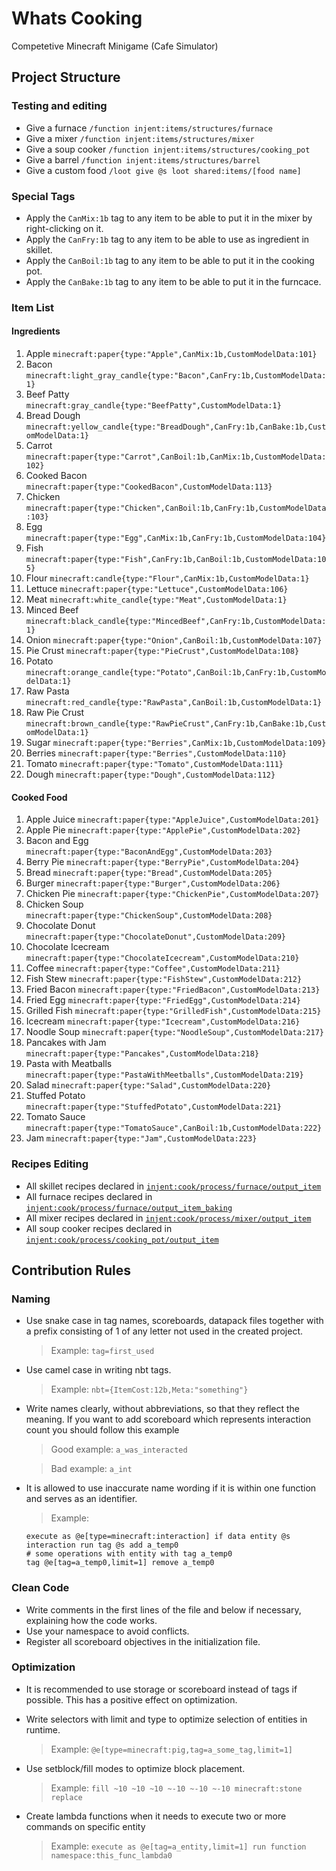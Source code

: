 # Whats Cooking
Competetive Minecraft Minigame (Cafe Simulator)

## Project Structure

### Testing and editing
- Give a furnace `/function injent:items/structures/furnace`
- Give a mixer `/function injent:items/structures/mixer`
- Give a soup cooker `/function injent:items/structures/cooking_pot`
- Give a barrel `/function injent:items/structures/barrel`
- Give a custom food `/loot give @s loot shared:items/[food name]`

### Special Tags
- Apply the `CanMix:1b` tag to any item to be able to put it in the mixer by right-clicking on it.
- Apply the `CanFry:1b` tag to any item to be able to use as ingredient in skillet.
- Apply the `CanBoil:1b` tag to any item to be able to put it in the cooking pot.
- Apply the `CanBake:1b` tag to any item to be able to put it in the furncace.

### Item List
#### Ingredients
<ol>
  <li>Apple <code>minecraft:paper{type:"Apple",CanMix:1b,CustomModelData:101}</code></li> 
  <li>Bacon <code>minecraft:light_gray_candle{type:"Bacon",CanFry:1b,CustomModelData:1}</code></li>
  <li>Beef Patty <code>minecraft:gray_candle{type:"BeefPatty",CustomModelData:1}</code></li>
  <li>Bread Dough <code>minecraft:yellow_candle{type:"BreadDough",CanFry:1b,CanBake:1b,CustomModelData:1}</code></li>
  <li>Carrot <code>minecraft:paper{type:"Carrot",CanBoil:1b,CanMix:1b,CustomModelData:102}</code></li>
  <li>Cooked Bacon <code>minecraft:paper{type:"CookedBacon",CustomModelData:113}</code></li>
  <li>Chicken <code>minecraft:paper{type:"Chicken",CanBoil:1b,CanFry:1b,CustomModelData:103}</code></li>
  <li>Egg <code>minecraft:paper{type:"Egg",CanMix:1b,CanFry:1b,CustomModelData:104}</code></li>
  <li>Fish <code>minecraft:paper{type:"Fish",CanFry:1b,CanBoil:1b,CustomModelData:105}</code></li>
  <li>Flour <code>minecraft:candle{type:"Flour",CanMix:1b,CustomModelData:1}</code></li>
  <li>Lettuce <code>minecraft:paper{type:"Lettuce",CustomModelData:106}</code></li>
  <li>Meat <code>minecraft:white_candle{type:"Meat",CustomModelData:1}</code></li>
  <li>Minced Beef <code>minecraft:black_candle{type:"MincedBeef",CanFry:1b,CustomModelData:1}</code></li>
  <li>Onion <code>minecraft:paper{type:"Onion",CanBoil:1b,CustomModelData:107}</code></li>
  <li>Pie Crust <code>minecraft:paper{type:"PieCrust",CustomModelData:108}</code></li>
  <li>Potato <code>minecraft:orange_candle{type:"Potato",CanBoil:1b,CanFry:1b,CustomModelData:1}</code></li>
  <li>Raw Pasta <code>minecraft:red_candle{type:"RawPasta",CanBoil:1b,CustomModelData:1}</code></li>
  <li>Raw Pie Crust <code>minecraft:brown_candle{type:"RawPieCrust",CanFry:1b,CanBake:1b,CustomModelData:1}</code></li>
  <li>Sugar <code>minecraft:paper{type:"Berries",CanMix:1b,CustomModelData:109}</code></li>
  <li>Berries <code>minecraft:paper{type:"Berries",CustomModelData:110}</code></li>
  <li>Tomato <code>minecraft:paper{type:"Tomato",CustomModelData:111}</code></li>
  <li>Dough <code>minecraft:paper{type:"Dough",CustomModelData:112}</code></li>
</ol>

#### Cooked Food
<ol>
  <li>Apple Juice <code>minecraft:paper{type:"AppleJuice",CustomModelData:201}</code></li>
  <li>Apple Pie <code>minecraft:paper{type:"ApplePie",CustomModelData:202}</code></li>
  <li>Bacon and Egg <code>minecraft:paper{type:"BaconAndEgg",CustomModelData:203}</code></li>
  <li>Berry Pie <code>minecraft:paper{type:"BerryPie",CustomModelData:204}</code></li>
  <li>Bread <code>minecraft:paper{type:"Bread",CustomModelData:205}</code></li>
  <li>Burger <code>minecraft:paper{type:"Burger",CustomModelData:206}</code></li>
  <li>Chicken Pie <code>minecraft:paper{type:"ChickenPie",CustomModelData:207}</code></li>
  <li>Chicken Soup <code>minecraft:paper{type:"ChickenSoup",CustomModelData:208}</code></li>
  <li>Chocolate Donut <code>minecraft:paper{type:"ChocolateDonut",CustomModelData:209}</code></li>
  <li>Chocolate Icecream <code>minecraft:paper{type:"ChocolateIcecream",CustomModelData:210}</code></li>
  <li>Coffee <code>minecraft:paper{type:"Coffee",CustomModelData:211}</code></li>
  <li>Fish Stew <code>minecraft:paper{type:"FishStew",CustomModelData:212}</code></li>
  <li>Fried Bacon <code>minecraft:paper{type:"FriedBacon",CustomModelData:213}</code></li>
  <li>Fried Egg <code>minecraft:paper{type:"FriedEgg",CustomModelData:214}</code></li>
  <li>Grilled Fish <code>minecraft:paper{type:"GrilledFish",CustomModelData:215}</code></li>
  <li>Icecream <code>minecraft:paper{type:"Icecream",CustomModelData:216}</code></li>
  <li>Noodle Soup <code>minecraft:paper{type:"NoodleSoup",CustomModelData:217}</code></li>
  <li>Pancakes with Jam <code>minecraft:paper{type:"Pancakes",CustomModelData:218}</code></li>
  <li>Pasta with Meatballs <code>minecraft:paper{type:"PastaWithMeetballs",CustomModelData:219}</code></li>
  <li>Salad <code>minecraft:paper{type:"Salad",CustomModelData:220}</code></li>
  <li>Stuffed Potato <code>minecraft:paper{type:"StuffedPotato",CustomModelData:221}</code></li>
  <li>Tomato Sauce <code>minecraft:paper{type:"TomatoSauce",CanBoil:1b,CustomModelData:222}</code></li>
  <li>Jam <code>minecraft:paper{type:"Jam",CustomModelData:223}</code></li>
</ol>

### Recipes Editing
- All skillet recipes declared in [`injent:cook/process/furnace/output_item`](https://github.com/Injent/whats-cooking/blob/main/data/injent/functions/cook/process/furnace/output_item.mcfunction)
- All furnace recipes declared in [`injent:cook/process/furnace/output_item_baking`](https://github.com/Injent/whats-cooking/blob/main/data/injent/functions/cook/process/furnace/output_item_baking.mcfunction)
- All mixer recipes declared in [`injent:cook/process/mixer/output_item`](https://github.com/Injent/whats-cooking/blob/main/data/injent/functions/cook/process/mixer/output_item.mcfunction)
- All soup cooker recipes declared in [`injent:cook/process/cooking_pot/output_item`](https://github.com/Injent/whats-cooking/blob/main/data/injent/functions/cook/process/cooking_pot/output_item.mcfunction)

## Contribution Rules

### Naming
- Use snake case in tag names, scoreboards, datapack files together with a prefix consisting of 1 of any letter not used in the created project.

  > Example: `tag=first_used`
- Use camel case in writing nbt tags.

  > Example: `nbt={ItemCost:12b,Meta:"something"}`
- Write names clearly, without abbreviations, so that they reflect the meaning.
  If you want to add scoreboard which represents interaction count you should follow this example
  
  > Good example: `a_was_interacted`
  
  > Bad example: `a_int`
- It is allowed to use inaccurate name wording if it is within one function and serves as an identifier.

  > Example:
  ```
  execute as @e[type=minecraft:interaction] if data entity @s interaction run tag @s add a_temp0
  # some operations with entity with tag a_temp0
  tag @e[tag=a_temp0,limit=1] remove a_temp0
  ```

### Clean Code
- Write comments in the first lines of the file and below if necessary, explaining how the code works.
- Use your namespace to avoid conflicts.
- Register all scoreboard objectives in the initialization file.

### Optimization
- It is recommended to use storage or scoreboard instead of tags if possible. This has a positive effect on optimization.
- Write selectors with limit and type to optimize selection of entities in runtime.

  > Example: ```@e[type=minecraft:pig,tag=a_some_tag,limit=1]```
- Use setblock/fill modes to optimize block placement.

  > Example: ```fill ~10 ~10 ~10 ~-10 ~-10 ~-10 minecraft:stone replace```

- Create lambda functions when it needs to execute two or more commands on specific entity
  > Example: ```execute as @e[tag=a_entity,limit=1] run function namespace:this_func_lambda0```
